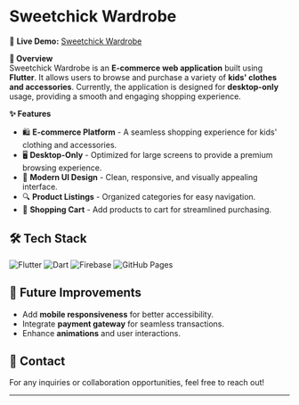 # Sweetchick Wardrobe

🚀 **Live Demo:** [Sweetchick Wardrobe](https://m-ahsan-bilal.github.io/sweetchick/)

**📌 Overview**  
Sweetchick Wardrobe is an **E-commerce web application** built using **Flutter**.
It allows users to browse and purchase a variety of **kids' clothes and accessories**.
Currently, the application is designed for **desktop-only** usage, providing a smooth and engaging shopping experience.

**✨ Features**  
- 🛍 **E-commerce Platform** - A seamless shopping experience for kids' clothing and accessories.  
- 🖥 **Desktop-Only** - Optimized for large screens to provide a premium browsing experience.  
- 🎨 **Modern UI Design** - Clean, responsive, and visually appealing interface.  
- 🔍 **Product Listings** - Organized categories for easy navigation.  
- 🛒 **Shopping Cart** - Add products to cart for streamlined purchasing.

## 🛠 Tech Stack  
<p align="left">
  <img src="https://img.shields.io/badge/Flutter-02569B?style=for-the-badge&logo=flutter&logoColor=white" alt="Flutter" />
  <img src="https://img.shields.io/badge/Dart-0175C2?style=for-the-badge&logo=dart&logoColor=white" alt="Dart" />
  <img src="https://img.shields.io/badge/Firebase-FFCA28?style=for-the-badge&logo=firebase&logoColor=black" alt="Firebase" />
  <img src="https://img.shields.io/badge/GitHub%20Pages-222222?style=for-the-badge&logo=github&logoColor=white" alt="GitHub Pages" />
</p>


## 🎯 Future Improvements  
- Add **mobile responsiveness** for better accessibility.  
- Integrate **payment gateway** for seamless transactions.  
- Enhance **animations** and user interactions.    

## 📩 Contact  
For any inquiries or collaboration opportunities, feel free to reach out!  

---

